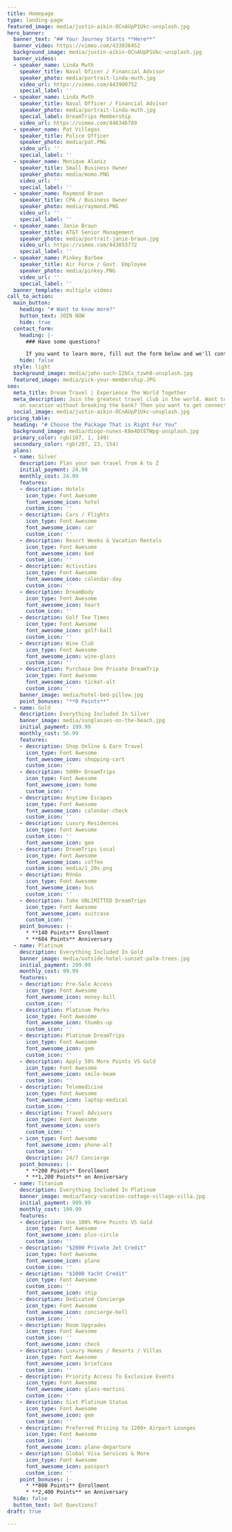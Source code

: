 ```yaml
---
title: Homepage
type: landing-page
featured_image: media/justin-aikin-OCnAUpP1Ukc-unsplash.jpg
hero_banner:
  banner_text: "## Your Journey Starts **Here**"
  banner_video: https://vimeo.com/433836452
  background_image: media/justin-aikin-OCnAUpP1Ukc-unsplash.jpg
  banner_videos:
  - speaker_name: Linda Muth
    speaker_title: Naval Oficer / Financial Advisor
    speaker_photo: media/portrait-linda-muth.jpg
    video_url: https://vimeo.com/443900752
    special_label: ''
  - speaker_name: Linda Muth
    speaker_title: Naval Officer / Financial Advisor
    speaker_photo: media/portrait-linda-muth.jpg
    special_label: DreamTrips Membership
    video_url: https://vimeo.com/446346789
  - speaker_name: Pat Villegas
    speaker_title: Police Officer
    speaker_photo: media/pat.PNG
    video_url: ''
    special_label: ''
  - speaker_name: Monique Alaniz
    speaker_title: Small Business Owner
    speaker_photo: media/momo.PNG
    video_url: ''
    special_label: ''
  - speaker_name: Raymond Braun
    speaker_title: CPA / Business Owner
    speaker_photo: media/raymond.PNG
    video_url: ''
    special_label: ''
  - speaker_name: Janie Braun
    speaker_title: AT&T Senior Management
    speaker_photo: media/portrait-janie-braun.jpg
    video_url: https://vimeo.com/443853772
    special_label: ''
  - speaker_name: Pinkey Barbee
    speaker_title: Air Force / Govt. Employee
    speaker_photo: media/pinkey.PNG
    video_url: ''
    special_label: ''
  banner_template: multiple videos
call_to_action:
  main_button:
    heading: "# Want to know more?"
    button_text: JOIN NOW
    hide: true
  contact_form:
    heading: |-
      ### Have some questions?

      If you want to learn more, fill out the form below and we'll contact you!!!  **EVEN BETTER**, just reach out to the person who got you on this webinar!!  They can answer ALL YOUR QUESTIONS!!
    hide: false
  style: light
  background_image: media/john-such-I2bCx_tzwh8-unsplash.jpg
  featured_image: media/pick-your-membership.JPG
seo:
  meta_title: Dream Travel | Experience The World Together
  meta_description: Join the greatest travel club in the world. Want to be able to
    on vacation without breaking the bank? Then you want to get connected with us.
  social_image: media/justin-aikin-OCnAUpP1Ukc-unsplash.jpg
pricing_table:
  heading: "# Choose the Package That is Right For You"
  background_image: media/diogo-nunes-K8e4DtETWpg-unsplash.jpg
  primary_color: rgb(107, 1, 149)
  secondary_color: rgb(207, 23, 154)
  plans:
  - name: Silver
    description: Plan your own travel from A to Z
    initial_payment: 24.99
    monthly_cost: 24.99
    features:
    - description: Hotels
      icon_type: Font Awesome
      font_awesome_icon: hotel
      custom_icon: ''
    - description: Cars / Flights
      icon_type: Font Awesome
      font_awesome_icon: car
      custom_icon: ''
    - description: Resort Weeks & Vacation Rentals
      icon_type: Font Awesome
      font_awesome_icon: bed
      custom_icon: ''
    - description: Activities
      icon_type: Font Awesome
      font_awesome_icon: calendar-day
      custom_icon: ''
    - description: DreamBody
      icon_type: Font Awesome
      font_awesome_icon: heart
      custom_icon: ''
    - description: Golf Tee Times
      icon_type: Font Awesome
      font_awesome_icon: golf-ball
      custom_icon: ''
    - description: Wine Club
      icon_type: Font Awesome
      font_awesome_icon: wine-glass
      custom_icon: ''
    - description: Purchase One Private DreamTrip
      icon_type: Font Awesome
      font_awesome_icon: ticket-alt
      custom_icon: ''
    banner_image: media/hotel-bed-pillow.jpg
    point_bonuses: "**0 Points**"
  - name: Gold
    description: Everything Included In Silver
    banner_image: media/sunglasses-on-the-beach.jpg
    initial_payment: 199.99
    monthly_cost: 56.99
    features:
    - description: Shop Online & Earn Travel
      icon_type: Font Awesome
      font_awesome_icon: shopping-cart
      custom_icon: ''
    - description: 5000+ DreamTrips
      icon_type: Font Awesome
      font_awesome_icon: home
      custom_icon: ''
    - description: Anytime Escapes
      icon_type: Font Awesome
      font_awesome_icon: calendar-check
      custom_icon: ''
    - description: Luxury Residences
      icon_type: Font Awesome
      custom_icon: ''
      font_awesome_icon: gem
    - description: DreamTrips Local
      icon_type: Font Awesome
      font_awesome_icon: coffee
      custom_icon: media/1_20x.png
    - description: RVnGo
      icon_type: Font Awesome
      font_awesome_icon: bus
      custom_icon: ''
    - description: Take UNLIMITTED DreamTrips
      icon_type: Font Awesome
      font_awesome_icon: suitcase
      custom_icon: ''
    point_bonuses: |-
      * **140 Points** Enrollment
      * **684 Points** Anniversary
  - name: Platinum
    description: Everything Included In Gold
    banner_image: media/outside-hotel-sunset-palm-trees.jpg
    initial_payment: 299.99
    monthly_cost: 99.99
    features:
    - description: Pre-Sale Access
      icon_type: Font Awesome
      font_awesome_icon: money-bill
      custom_icon: ''
    - description: Platinum Perks
      icon_type: Font Awesome
      font_awesome_icon: thumbs-up
      custom_icon: ''
    - description: Platinum DreamTrips
      icon_type: Font Awesome
      font_awesome_icon: gem
      custom_icon: ''
    - description: Apply 50% More Points VS Gold
      icon_type: Font Awesome
      font_awesome_icon: smile-beam
      custom_icon: ''
    - description: Telemedicine
      icon_type: Font Awesome
      font_awesome_icon: laptop-medical
      custom_icon: ''
    - description: Travel Advisors
      icon_type: Font Awesome
      font_awesome_icon: users
      custom_icon: ''
    - icon_type: Font Awesome
      font_awesome_icon: phone-alt
      custom_icon: ''
      description: 24/7 Concierge
    point_bonuses: |-
      * **200 Points** Enrollment
      * **1,200 Points** on Anniversary
  - name: Titanium
    description: Everything Included In Platinum
    banner_image: media/fancy-vacation-cottage-village-villa.jpg
    initial_payment: 999.99
    monthly_cost: 199.99
    features:
    - description: Use 100% More Points VS Gold
      icon_type: Font Awesome
      font_awesome_icon: plus-circle
      custom_icon: ''
    - description: "$2000 Private Jet Credit"
      icon_type: Font Awesome
      font_awesome_icon: plane
      custom_icon: ''
    - description: "$1000 Yacht Credit"
      icon_type: Font Awesome
      custom_icon: ''
      font_awesome_icon: ship
    - description: Dedicated Concierge
      icon_type: Font Awesome
      font_awesome_icon: concierge-bell
      custom_icon: ''
    - description: Room Upgrades
      icon_type: Font Awesome
      custom_icon: ''
      font_awesome_icon: check
    - description: Luxury Homes / Resorts / Villas
      icon_type: Font Awesome
      font_awesome_icon: briefcase
      custom_icon: ''
    - description: Priority Access To Exclusive Events
      icon_type: Font Awesome
      font_awesome_icon: glass-martini
      custom_icon: ''
    - description: Sixt Platinum Status
      icon_type: Font Awesome
      font_awesome_icon: gem
      custom_icon: ''
    - description: Preferred Pricing to 1200+ Airport Lounges
      icon_type: Font Awesome
      custom_icon: ''
      font_awesome_icon: plane-departure
    - description: Global Visa Services & More
      icon_type: Font Awesome
      font_awesome_icon: passport
      custom_icon: ''
    point_bonuses: |-
      * **800 Points** Enrollment
      * **2,400 Points** on Anniversary
  hide: false
  button_text: Got Questions?
draft: true

---
```

